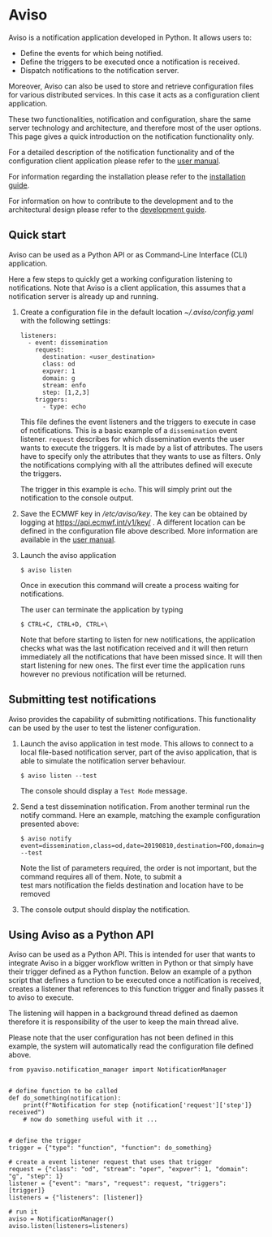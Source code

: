 # Aviso

Aviso is a notification application developed in Python. It allows users to:
* Define the events for which being notified.
* Define the triggers to be executed once a notification is received.
* Dispatch notifications to the notification server.

Moreover, Aviso can also be used to store and retrieve configuration files for various distributed services. In this 
case it acts as a configuration client application. 

These two functionalities, notification and configuration, share the same server technology and architecture, and 
therefore most of the user options. 
This page gives a quick introduction on the notification functionality only. 

For a detailed description of the notification functionality and of the configuration client application please 
refer to the [user manual](user_manual.md).

For information regarding the installation please refer to the [installation guide](install.md).

For information on how to contribute to the development and to the architectural design please refer to the [development 
guide](development.md).

## Quick start
Aviso can be used as a Python API or as Command-Line Interface (CLI) application.

Here a few steps to quickly get a working configuration listening to notifications. Note that Aviso is a client 
application, this assumes that a notification server is already up and running.

1. Create a configuration file in the default location _~/.aviso/config.yaml_ with the following settings:
    ```
    listeners:
      - event: dissemination
        request:
          destination: <user_destination>
          class: od
          expver: 1
          domain: g
          stream: enfo
          step: [1,2,3]
        triggers:
          - type: echo
    ```
    This file defines the event listeners and the triggers to execute 
    in case of notifications. This is a basic example of a `dissemination` event listener. `request` describes for 
    which dissemination events the user wants to execute the triggers. It is made by a list of attributes. The users 
    have to specify only the attributes that they wants to use as filters. Only the notifications complying with all the 
    attributes defined will execute the triggers. 
    
    The trigger in this example is `echo`. This will simply print out the notification to the console output.
    
1. Save the ECMWF key in _/etc/aviso/key_. The key can be obtained by logging at https://api.ecmwf.int/v1/key/ . A 
different location can be defined in the configuration file above described. 
More information are available in the [user manual](user_manual.md).

1. Launch the aviso application
    ```
    $ aviso listen
    ``` 
    Once in execution this command will create a process waiting for notifications.
    
    The user can terminate the application by typing
    ```
    $ CTRL+C, CTRL+D, CTRL+\
    ```
    
    Note that before starting to listen for new notifications, the application checks what was the last notification 
    received and it will then return immediately all the notifications that have been missed since. It will then start 
    listening for new ones. The first ever time the application runs however no previous notification will be returned. 


## Submitting test notifications
Aviso provides the capability of submitting notifications. This functionality can be used by the user to test the 
listener configuration. 
   
1. Launch the aviso application in test mode. This allows to connect to a local file-based notification server, part of 
the aviso application, that is able to simulate the notification server behaviour.
    ```
    $ aviso listen --test
    ```
    The console should display a `Test Mode` message.
    
1. Send a test dissemination notification. From another terminal run the notify command. Here an example, matching the 
example configuration presented above:
    ```
    $ aviso notify event=dissemination,class=od,date=20190810,destination=FOO,domain=g,expver=1,step=1,stream=enfo,time=0,location=xxxxxxxx --test
    ```
    Note the list of parameters required, the order is not important, but the command requires all of them.
    Note, to submit a test mars notification the fields destination and location have to be removed
    
1. The console output should display the notification.


## Using Aviso as a Python API
Aviso can be used as a Python API. This is intended for user that wants to integrate Aviso in a bigger workflow written 
in Python or that simply have their trigger defined as a Python function. 
Below an example of a python script that defines a function to be executed once a notification is received, creates a 
listener that references to this function trigger and finally passes it to aviso to execute. 

The listening will happen in a background thread defined as daemon therefore it is responsibility of the user to keep 
the main thread alive.

Please note that the user configuration has not been defined in this example, the system will automatically read the
configuration file defined above.
```
from pyaviso.notification_manager import NotificationManager


# define function to be called
def do_something(notification):
    print(f"Notification for step {notification['request']['step']} received")
    # now do something useful with it ...


# define the trigger
trigger = {"type": "function", "function": do_something}

# create a event listener request that uses that trigger
request = {"class": "od", "stream": "oper", "expver": 1, "domain": "g", "step": 1}
listener = {"event": "mars", "request": request, "triggers": [trigger]}
listeners = {"listeners": [listener]}

# run it
aviso = NotificationManager()
aviso.listen(listeners=listeners)
```